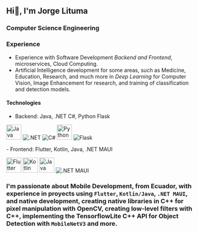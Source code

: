 ## Hi👋, I'm Jorge Lituma

### Computer Science Engineering

### Experience
- Experience with Software Development *Backend and Frontend*, microservices, Cloud Computing.
- Artificial Intelligence development for some areas, such as Medicine, Education, Research, and much more in *Deep Learning* for Computer Vision, Image Enhancement for research, and training of classification and detection models.

#### Technologies
- Backend: Java, .NET C#, Python Flask
<p> <img src="https://1000marcas.net/wp-content/uploads/2020/11/Java-logo.png" alt="Java" height="40"/> <img src="[https://img.shields.io/badge/.NET-512BD4?style=for-the-badge&logo=dotnet&logoColor=white](https://geekstorming.wordpress.com/wp-content/uploads/2019/12/7e49c-1mfohvi5b1xzkytxiaky7pq.png](https://geekstorming.wordpress.com/wp-content/uploads/2019/12/7e49c-1mfohvi5b1xzkytxiaky7pq.png)" alt=".NET" /> <img src="https://img.shields.io/badge/C%23-239120?style=for-the-badge&logo=c-sharp&logoColor=white" alt="C#" /> <img src="https://images.ctfassets.net/em6l9zw4tzag/oVfiswjNH7DuCb7qGEBPK/b391db3a1d0d3290b96ce7f6aacb32b0/python.png" alt="Python" height="40"/> <img src="https://img.shields.io/badge/Flask-000000?style=for-the-badge&logo=flask&logoColor=white" alt="Flask" /> </p>
- Frontend: Flutter, Kotlin, Java, .NET MAUI
<p> <img src="https://storage.googleapis.com/cms-storage-bucket/c823e53b3a1a7b0d36a9.png" alt="Flutter" height="40"/> <img src="https://cdn-images-1.medium.com/max/480/1*jA64NTovT-efZ96tcq-X5g.png" alt="Kotlin" height="40"/> <img src="https://1000marcas.net/wp-content/uploads/2020/11/Java-logo.png" alt="Java" height="40"/> <img src="https://img.shields.io/badge/.NET_MAUI-512BD4?style=for-the-badge&logo=dotnet&logoColor=white" alt=".NET MAUI" /> </p>

<!--### Proyects
- [Mobile Development with native libs C++]()
- [Alzheimer's Detection Model with published Article]()-->
### I'm passionate about Mobile Development, from Ecuador, with experience in proyects using `Flutter`, `Kotlin/Java`, `.NET MAUI`, and native development, creating native libraries in C++ for pixel manipulation with OpenCV, creating low-level filters with C++, implementing the TensorflowLite C++ API for Object Detection with `MobileNetV3` and more.
